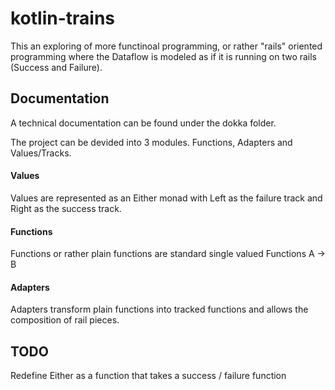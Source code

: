 # kotlin-trains

This an exploring of more functinoal programming, or rather "rails" oriented programming where the Dataflow is modeled 
as if it is running on two rails (Success and Failure).

## Documentation
A technical documentation can be found under the dokka folder.

The project can be devided into 3 modules. Functions, Adapters and Values/Tracks. 

#### Values
Values are represented as an Either monad with Left as the failure track and Right as the success track.

#### Functions
Functions or rather plain functions are standard single valued Functions A -> B

#### Adapters
Adapters transform plain functions into tracked functions and allows the composition of rail pieces.

## TODO
Redefine Either as a function that takes a success / failure function
